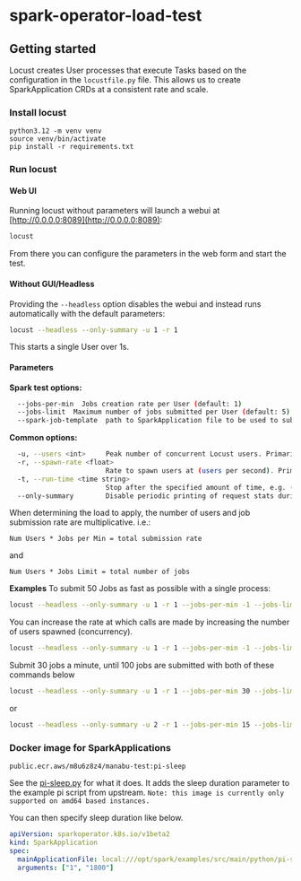 # spark-operator-load-test

## Getting started
Locust creates User processes that execute Tasks based on the configuration in the `locustfile.py` file. This allows us to create SparkApplication CRDs at a consistent rate and scale.  

### Install locust
```
python3.12 -m venv venv
source venv/bin/activate
pip install -r requirements.txt
```

### Run locust
#### Web UI
Running locust without parameters will launch a webui at [http://0.0.0.0:8089](http://0.0.0.0:8089):  
```bash
locust
```
From there you can configure the parameters in the web form and start the test.

#### Without GUI/Headless
Providing the `--headless` option disables the webui and instead runs automatically with the default parameters:  
```bash
locust --headless --only-summary -u 1 -r 1
```
This starts a single User over 1s.

#### Parameters
**Spark test options:**
```bash
  --jobs-per-min  Jobs creation rate per User (default: 1)
  --jobs-limit  Maximum number of jobs submitted per User (default: 5). If a value <=0 is supplied, the processes will submit jobs in sequence as fast as possible
  --spark-job-template  path to SparkApplication file to be used to submit the spark jobs (default: spark-app-template.yaml)
```
**Common options:**
```bash
  -u, --users <int>     Peak number of concurrent Locust users. Primarily used together with --headless or --autostart. Can be changed during a test by keyboard inputs w, W (spawn 1, 10 users) and s, S (stop 1, 10 users)
  -r, --spawn-rate <float>
                        Rate to spawn users at (users per second). Primarily used together with --headless or --autostart
  -t, --run-time <time string>
                        Stop after the specified amount of time, e.g. (300s, 20m, 3h, 1h30m, etc.). Only used together with --headless or --autostart. Defaults to run forever.
  --only-summary        Disable periodic printing of request stats during --headless run
```

When determining the load to apply, the number of users and job submission rate are multiplicative. i.e.: 
```
Num Users * Jobs per Min = total submission rate
```
and 
```
Num Users * Jobs Limit = total number of jobs
```

**Examples**
To submit 50 Jobs as fast as possible with a single process:
```bash
locust --headless --only-summary -u 1 -r 1 --jobs-per-min -1 --jobs-limit 50
```
You can increase the rate at which calls are made by increasing the number of users spawned (concurrency). 
```bash
locust --headless --only-summary -u 1 -r 1 --jobs-per-min -1 --jobs-limit 50
```

Submit 30 jobs a minute, until 100 jobs are submitted with both of these commands below
```bash
locust --headless --only-summary -u 1 -r 1 --jobs-per-min 30 --jobs-limit 100
```
or 
```bash
locust --headless --only-summary -u 2 -r 1 --jobs-per-min 15 --jobs-limit 50
```


### Docker image for SparkApplications

`public.ecr.aws/m8u6z8z4/manabu-test:pi-sleep`

See the [pi-sleep.py](./pi-sleep.py) for what it does. It adds the sleep duration parameter to the example pi script from upstream.
`Note: this image is currently only supported on amd64 based instances.`


You can then specify sleep duration like below.

```yaml
apiVersion: sparkoperator.k8s.io/v1beta2
kind: SparkApplication
spec:
  mainApplicationFile: local:///opt/spark/examples/src/main/python/pi-sleep.py
  arguments: ["1", "1800"]
```


